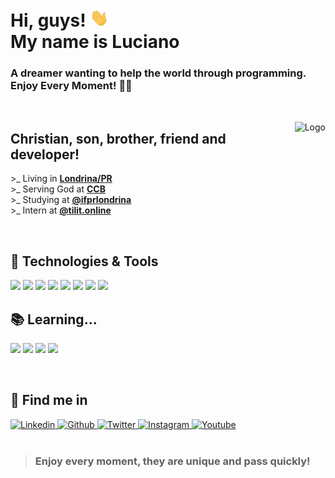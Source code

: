# **Hi**, guys! <img src="assets/gifs/wave.gif" width="30px"> <br> My name is **Luciano**

### A dreamer wanting to help the world through programming. <br> Enjoy Every Moment! 💛🚀

<br/>

<a href="https://www.weslen.com/"><img
    align="right"
    height="150"
    src="./assets/images/logo.svg"
    alt="Logo"
/></a>

## **Christian, son, brother, friend and developer!**

&gt;_ Living in **[Londrina/PR](https://www.google.com/maps/place/Londrina,+PR/@-23.321264,-51.2358034,12z/data=!3m1!4b1!4m5!3m4!1s0x94eb435a57af586d:0x23ac11a5c614f971!8m2!3d-23.3044524!4d-51.1695824)**
<br/>
&gt;_ Serving God at **[CCB](https://www.congregacaocristanobrasil.org.br)**
<br/>
&gt;_ Studying at **[@ifprlondrina](https://londrina.ifpr.edu.br)**
<br/>
&gt;_ Intern at **[@tilit.online](https://tilit.com.br)**
<br/>

<br/>

## 🔧 **Technologies & Tools**

![](https://img.shields.io/badge/SO-Windowns-informational?style=for-the-badge&logo=windows&logoColor=ffc500&color=ffc500)
![](https://img.shields.io/badge/IDE-VSCode-informational?style=for-the-badge&logo=visual-studio-code&logoColor=ffc500&color=ffc500)
![](https://img.shields.io/badge/Code-Javascript-informational?style=for-the-badge&logo=javascript&logoColor=ffc500&color=ffc500)
![](https://img.shields.io/badge/Web-HTML5-informational?style=for-the-badge&logo=html5&logoColor=ffc500&color=ffc500)
![](https://img.shields.io/badge/Web-CSS3-informational?style=for-the-badge&logo=css3&logoColor=ffc500&color=ffc500)
![](https://img.shields.io/badge/Frontend-VueJS-informational?style=for-the-badge&logo=vue.js&logoColor=ffc500&color=ffc500)
![](https://img.shields.io/badge/Backend-NodeJS-informational?style=for-the-badge&logo=node.js&logoColor=ffc500&color=ffc500)
![](https://img.shields.io/badge/Database-MongoDB-informational?style=for-the-badge&logo=mongodb&logoColor=ffc500&color=ffc500)

## 📚 **Learning...**

![](https://img.shields.io/badge/Code-Python-informational?style=for-the-badge&logo=python&logoColor=ffc500&color=ffc500)
![](https://img.shields.io/badge/Backend-Flask-informational?style=for-the-badge&logo=flask&logoColor=ffc500&color=ffc500)
![](https://img.shields.io/badge/Frontend-ReactJS-informational?style=for-the-badge&logo=react&logoColor=ffc500&color=ffc500)
![](https://img.shields.io/badge/Mobile-ReactNative-informational?style=for-the-badge&logo=react&logoColor=ffc500&color=ffc500)

<br/>

## 🔎 **Find me in**

<a href="https://www.linkedin.com/in/lweslen/">
  <img
    src="https://img.shields.io/badge/lweslen-informational?style=for-the-badge&logo=linkedin&logoColor=black&color=ffc500"
    alt="Linkedin"
  />
</a>
<a href="https://www.github.com/lweslen/">
  <img
    src="https://img.shields.io/badge/lweslen-informational?style=for-the-badge&logo=github&logoColor=black&color=ffc500"
    alt="Github"
  />
</a>
<a href="https://www.twitter.com/lweslen1/">
  <img
    src="https://img.shields.io/badge/lweslen1-informational?style=for-the-badge&logo=twitter&logoColor=black&color=ffc500"
    alt="Twitter"
  />
</a>
<a href="https://www.instagram.com/lweslen1/">
  <img
    src="https://img.shields.io/badge/lweslen1-informational?style=for-the-badge&logo=Instagram&logoColor=black&color=ffc500"
    alt="Instagram"
  />
</a>
<a href="https://www.youtube.com/channel/UCKiSOLXbf8zVdDJ6VfiPzgA">
  <img
    src="https://img.shields.io/badge/Luciano%20Weslen-informational?style=for-the-badge&logo=youtube&logoColor=black&color=ffc500"
    alt="Youtube"
  />
</a>

<br/>
<br/>

> ### Enjoy every **moment**, they are **unique** and **pass quickly**!
